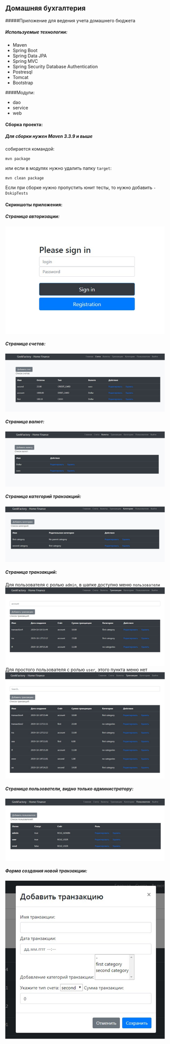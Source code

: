 ## Домашняя бухгалтерия
#####Приложение для ведения учета домашнего бюджета


##### Используемые технологии:

+ Maven
+ Spring Boot
+ Spring Data JPA
+ Spring MVC
+ Spring Security Database Authentication
+ Postresql
+ Tomcat
+ Bootstrap

####Модули:
+ dao 
+ service 
+ web

#### Сборка проекта:

##### Для сборки нужен *Maven 3.3.9* и выше

 собирается командой: 
 ```
 mvn package
 ```
 или если в модулях нужно удалить папку `target`:
 ```
mvn clean package
```
Если при сборке нужно пропустить юнит тесты, то нужно добавить `-DskipTests`

#### Скриншоты приложения:

##### Страница авторизации:
![alt text](images/login.jpg)

##### Страница счетов:
![alt text](images/account.jpg)

##### Страница валют:
![alt text](images/currency.jpg)

##### Страница категорий транзакций:
![alt text](images/category.jpg)

##### Страница транзакций:
Для пользователя с ролью `admin`, в шапке доступно меню `пользователи`
![alt text](images/transaction.jpg)
Для простого пользователя с ролью `user`, этого пункта меню нет
![alt text](images/transaction1.jpg)

##### Страница пользователи, видно только администратору:
![alt text](images/users.jpg)

##### Форма создания новой транзакции: 
![alt text](images/create_transaction.jpg)